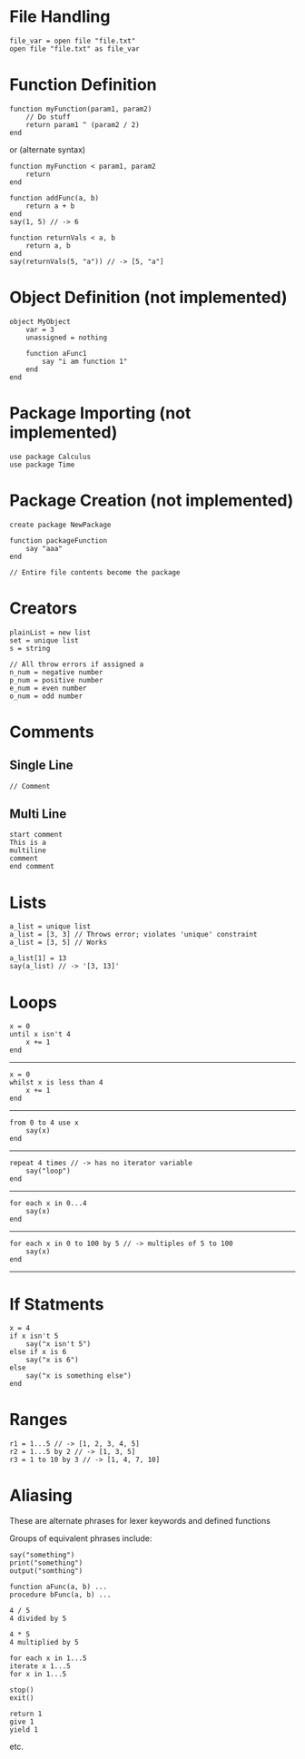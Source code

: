 # File Handling
    file_var = open file "file.txt"
    open file "file.txt" as file_var

# Function Definition
    function myFunction(param1, param2)
        // Do stuff
        return param1 ^ (param2 / 2)
    end

or (alternate syntax)
    
    function myFunction < param1, param2
        return 
    end
    
    function addFunc(a, b)
        return a + b
    end
    say(1, 5) // -> 6
    
    function returnVals < a, b
        return a, b
    end
    say(returnVals(5, "a")) // -> [5, "a"]

# Object Definition (not implemented)
    object MyObject
        var = 3
        unassigned = nothing

        function aFunc1
            say "i am function 1"
        end
    end

# Package Importing (not implemented)
    use package Calculus
    use package Time

# Package Creation (not implemented)
    create package NewPackage

    function packageFunction
        say "aaa"
    end

    // Entire file contents become the package

# Creators
    plainList = new list
    set = unique list
    s = string
    
    // All throw errors if assigned a 
    n_num = negative number
    p_num = positive number
    e_num = even number
    o_num = odd number
     
    
# Comments
## Single Line
    // Comment
    
## Multi Line
    start comment
    This is a 
    multiline
    comment
    end comment
    
# Lists
    a_list = unique list
    a_list = [3, 3] // Throws error; violates 'unique' constraint
    a_list = [3, 5] // Works    
    
    a_list[1] = 13
    say(a_list) // -> '[3, 13]'
    
# Loops
    x = 0
    until x isn't 4
        x += 1
    end
-----    
    x = 0
    whilst x is less than 4
        x += 1
    end
-----
    from 0 to 4 use x
        say(x)
    end
-----
    repeat 4 times // -> has no iterator variable
        say("loop")
    end
-----
    for each x in 0...4
        say(x)
    end
-----
    for each x in 0 to 100 by 5 // -> multiples of 5 to 100
        say(x)
    end 
-----
    
# If Statments
    x = 4
    if x isn't 5
        say("x isn't 5")
    else if x is 6
        say("x is 6")
    else
        say("x is something else")
    end
    
# Ranges
    r1 = 1...5 // -> [1, 2, 3, 4, 5]
    r2 = 1...5 by 2 // -> [1, 3, 5]
    r3 = 1 to 10 by 3 // -> [1, 4, 7, 10]

# Aliasing
These are alternate phrases for lexer keywords and defined functions

Groups of equivalent phrases include:

    say("something")
    print("something") 
    output("somthing")
    
    function aFunc(a, b) ...
    procedure bFunc(a, b) ...
    
    4 / 5
    4 divided by 5
    
    4 * 5
    4 multiplied by 5 
    
    for each x in 1...5
    iterate x 1...5
    for x in 1...5
    
    stop()
    exit()
    
    return 1
    give 1
    yield 1
    
etc.
    

